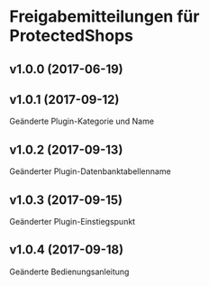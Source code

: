 # Freigabemitteilungen für ProtectedShops

## v1.0.0 (2017-06-19)

## v1.0.1 (2017-09-12)
Geänderte Plugin-Kategorie und Name

## v1.0.2 (2017-09-13)
Geänderter Plugin-Datenbanktabellenname

## v1.0.3 (2017-09-15)
Geänderter Plugin-Einstiegspunkt

## v1.0.4 (2017-09-18)
Geänderte Bedienungsanleitung